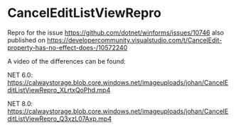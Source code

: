 # CancelEditListViewRepro

Repro for the issue https://github.com/dotnet/winforms/issues/10746 also published on https://developercommunity.visualstudio.com/t/CancelEdit-property-has-no-effect-does-/10572240

A video of the differences can be found:

NET 6.0: https://calwaystorage.blob.core.windows.net/imageuploads/johan/CancelEditListViewRepro_XLrtxQoPhd.mp4 

NET 8.0: https://calwaystorage.blob.core.windows.net/imageuploads/johan/CancelEditListViewRepro_Q3xzL07Axp.mp4

